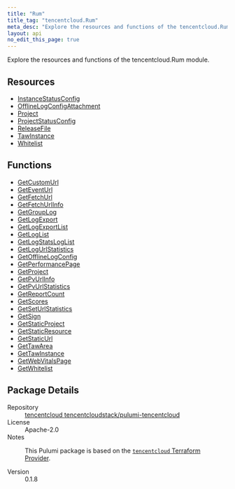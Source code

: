 ```yaml
---
title: "Rum"
title_tag: "tencentcloud.Rum"
meta_desc: "Explore the resources and functions of the tencentcloud.Rum module."
layout: api
no_edit_this_page: true
---
```


<!-- WARNING: this file was generated by Pulumi Docs Generator. -->
<!-- Do not edit by hand unless you're certain you know what you are doing! -->

Explore the resources and functions of the tencentcloud.Rum module.

<h2 id="resources">Resources</h2>
<ul class="api">
    <li><a href="instancestatusconfig/" title="InstanceStatusConfig"><span class="api-symbol api-symbol--resource"></span>InstanceStatusConfig</a></li>
    <li><a href="offlinelogconfigattachment/" title="OfflineLogConfigAttachment"><span class="api-symbol api-symbol--resource"></span>OfflineLogConfigAttachment</a></li>
    <li><a href="project/" title="Project"><span class="api-symbol api-symbol--resource"></span>Project</a></li>
    <li><a href="projectstatusconfig/" title="ProjectStatusConfig"><span class="api-symbol api-symbol--resource"></span>ProjectStatusConfig</a></li>
    <li><a href="releasefile/" title="ReleaseFile"><span class="api-symbol api-symbol--resource"></span>ReleaseFile</a></li>
    <li><a href="tawinstance/" title="TawInstance"><span class="api-symbol api-symbol--resource"></span>TawInstance</a></li>
    <li><a href="whitelist/" title="Whitelist"><span class="api-symbol api-symbol--resource"></span>Whitelist</a></li>
</ul>

<h2 id="functions">Functions</h2>
<ul class="api">
    <li><a href="getcustomurl/" title="GetCustomUrl"><span class="api-symbol api-symbol--function"></span>GetCustomUrl</a></li>
    <li><a href="geteventurl/" title="GetEventUrl"><span class="api-symbol api-symbol--function"></span>GetEventUrl</a></li>
    <li><a href="getfetchurl/" title="GetFetchUrl"><span class="api-symbol api-symbol--function"></span>GetFetchUrl</a></li>
    <li><a href="getfetchurlinfo/" title="GetFetchUrlInfo"><span class="api-symbol api-symbol--function"></span>GetFetchUrlInfo</a></li>
    <li><a href="getgrouplog/" title="GetGroupLog"><span class="api-symbol api-symbol--function"></span>GetGroupLog</a></li>
    <li><a href="getlogexport/" title="GetLogExport"><span class="api-symbol api-symbol--function"></span>GetLogExport</a></li>
    <li><a href="getlogexportlist/" title="GetLogExportList"><span class="api-symbol api-symbol--function"></span>GetLogExportList</a></li>
    <li><a href="getloglist/" title="GetLogList"><span class="api-symbol api-symbol--function"></span>GetLogList</a></li>
    <li><a href="getlogstatsloglist/" title="GetLogStatsLogList"><span class="api-symbol api-symbol--function"></span>GetLogStatsLogList</a></li>
    <li><a href="getlogurlstatistics/" title="GetLogUrlStatistics"><span class="api-symbol api-symbol--function"></span>GetLogUrlStatistics</a></li>
    <li><a href="getofflinelogconfig/" title="GetOfflineLogConfig"><span class="api-symbol api-symbol--function"></span>GetOfflineLogConfig</a></li>
    <li><a href="getperformancepage/" title="GetPerformancePage"><span class="api-symbol api-symbol--function"></span>GetPerformancePage</a></li>
    <li><a href="getproject/" title="GetProject"><span class="api-symbol api-symbol--function"></span>GetProject</a></li>
    <li><a href="getpvurlinfo/" title="GetPvUrlInfo"><span class="api-symbol api-symbol--function"></span>GetPvUrlInfo</a></li>
    <li><a href="getpvurlstatistics/" title="GetPvUrlStatistics"><span class="api-symbol api-symbol--function"></span>GetPvUrlStatistics</a></li>
    <li><a href="getreportcount/" title="GetReportCount"><span class="api-symbol api-symbol--function"></span>GetReportCount</a></li>
    <li><a href="getscores/" title="GetScores"><span class="api-symbol api-symbol--function"></span>GetScores</a></li>
    <li><a href="getseturlstatistics/" title="GetSetUrlStatistics"><span class="api-symbol api-symbol--function"></span>GetSetUrlStatistics</a></li>
    <li><a href="getsign/" title="GetSign"><span class="api-symbol api-symbol--function"></span>GetSign</a></li>
    <li><a href="getstaticproject/" title="GetStaticProject"><span class="api-symbol api-symbol--function"></span>GetStaticProject</a></li>
    <li><a href="getstaticresource/" title="GetStaticResource"><span class="api-symbol api-symbol--function"></span>GetStaticResource</a></li>
    <li><a href="getstaticurl/" title="GetStaticUrl"><span class="api-symbol api-symbol--function"></span>GetStaticUrl</a></li>
    <li><a href="gettawarea/" title="GetTawArea"><span class="api-symbol api-symbol--function"></span>GetTawArea</a></li>
    <li><a href="gettawinstance/" title="GetTawInstance"><span class="api-symbol api-symbol--function"></span>GetTawInstance</a></li>
    <li><a href="getwebvitalspage/" title="GetWebVitalsPage"><span class="api-symbol api-symbol--function"></span>GetWebVitalsPage</a></li>
    <li><a href="getwhitelist/" title="GetWhitelist"><span class="api-symbol api-symbol--function"></span>GetWhitelist</a></li>
</ul>

<h2 id="package-details">Package Details</h2>
<dl class="package-details">
	<dt>Repository</dt>
	<dd><a href="https://github.com/tencentcloudstack/pulumi-tencentcloud">tencentcloud tencentcloudstack/pulumi-tencentcloud</a></dd>
	<dt>License</dt>
	<dd>Apache-2.0</dd>
	<dt>Notes</dt>
	<dd><p>This Pulumi package is based on the <a href="https://github.com/tencentcloudstack/terraform-provider-tencentcloud"><code>tencentcloud</code> Terraform Provider</a>.</p>
</dd>
	<dt>Version</dt>
	<dd>0.1.8</dd>
</dl>


